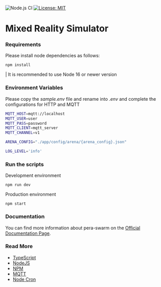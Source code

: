 ![Node.js CI](https://github.com/Pera-Swarm/e15-fyp-swarm-server/workflows/Node.js%20CI/badge.svg) 
[![License: MIT](https://img.shields.io/badge/License-MIT-blue.svg)](https://opensource.org/licenses/MIT)

# Mixed Reality Simulator

### Requirements

Please install node dependencies as follows:

```
npm install
```

| It is recommended to use Node 16 or newer version

### Environment Variables

Please copy the _sample.env_ file and rename into _.env_ and complete the configurations for HTTP and MQTT

```bash
MQTT_HOST=mqtt://localhost
MQTT_USER=user
MQTT_PASS=password
MQTT_CLIENT=mqtt_server
MQTT_CHANNEL=v1

ARENA_CONFIG="./app/config/arena/{arena_config}.json"

LOG_LEVEL='info'
```

### Run the scripts

Development environment

```
npm run dev
```

Production environment

```
npm start
```

### Documentation

You can find more information about pera-swarm on the [Official Documentation Page](https://pera-swarm.ce.pdn.ac.lk/docs/).

### Read More
- [TypeScript](https://www.typescriptlang.org/)
- [NodeJS](https://nodejs.org/)
- [NPM](https://www.npmjs.com/)
- [MQTT](https://github.com/mqttjs/MQTT.js)
- [Node Cron](https://github.com/merencia/node-cron)
